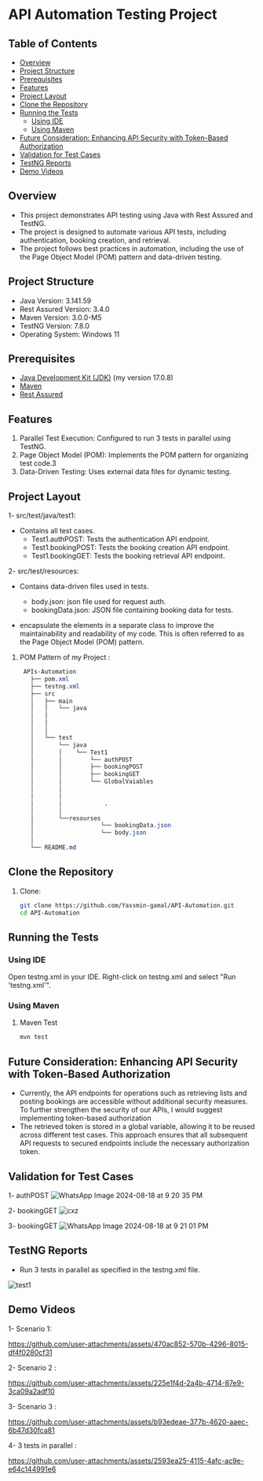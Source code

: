 # API Automation Testing Project

## Table of Contents
- [Overview](#Overview)
- [Project Structure](#Project-Structure)
- [Prerequisites](#Prerequisites)
- [Features](#Features)
- [Project Layout](#Project-Layout)
- [Clone the Repository](#clone-the-repository)
- [Running the Tests](#running-the-tests)
  - [Using IDE](#using-ide)
  - [Using Maven](#using-maven)
- [Future Consideration: Enhancing API Security with Token-Based Authorization](#Enhancing-API-Security-with-Token-Based-Authorization)
- [Validation for Test Cases](#Validation-for-Test-Cases)
- [TestNG Reports](#TestNG-Reports)
- [Demo Videos](#Demo-Videos) 

## Overview 
- This project demonstrates API testing using Java with Rest Assured and TestNG. 
- The project is designed to automate various API tests, including authentication, booking creation, and retrieval. 
- The project follows best practices in automation, including the use of the Page Object Model (POM) pattern and data-driven testing.

## Project Structure
- Java Version: 3.141.59
- Rest Assured Version: 3.4.0
- Maven Version: 3.0.0-M5
- TestNG Version: 7.8.0
- Operating System: Windows 11
  
## Prerequisites
- [Java Development Kit (JDK)](https://www.oracle.com/java/technologies/javase-jdk11-downloads.html) (my version  17.0.8)
- [Maven](https://maven.apache.org/install.html)
- [Rest Assured](https://rest-assured.io/)

## Features
1. Parallel Test Execution: Configured to run 3 tests in parallel using TestNG.
2. Page Object Model (POM): Implements the POM pattern for organizing test code.3
3. Data-Driven Testing: Uses external data files for dynamic testing.

## Project Layout
1- src/test/java/test1:
   - Contains all test cases.
        - Test1.authPOST: Tests the authentication API endpoint.
        - Test1.bookingPOST: Tests the booking creation API endpoint.
        - Test1.bookingGET: Tests the booking retrieval API endpoint.
     
2- src/test/resources:
   - Contains data-driven files used in tests.
        -  body.json: json file used for request auth.
        -  bookingData.json: JSON file containing booking data for tests.

- encapsulate the elements in a separate class to improve the maintainability and readability of my code. This is often referred to as the Page Object Model (POM) pattern.
  
 1. POM Pattern of my Project :
    
    ```css
     APIs-Automation
       ├── pom.xml
       ├── testng.xml
       ├── src
       │   ├── main
       │   │   └── java
       │   │       
       │   │     
       │   │       
       │   └── test
       │       └── java
       │       │    └── Test1
       │       │        └── authPOST
       │       │        ├── bookingPOST
       │       │        ├── bookingGET
       │       │        └── GlobalVaiables          
       │       │                      
       │       │                          
       │       │            . 
       │       │               
       │       └──resourses             
       │                   └── bookingData.json
       │                   └── body.json
       │                        
       └── README.md


## Clone the Repository
1. Clone:

   ```sh
   git clone https://github.com/Yassmin-gamal/API-Automation.git
   cd API-Automation

## Running the Tests

### Using IDE
   Open testng.xml in your IDE.
   Right-click on testng.xml and select "Run 'testng.xml'".

### Using Maven
1. Maven Test
   ```sh
   mvn test

## Future Consideration: Enhancing API Security with Token-Based Authorization
- Currently, the API endpoints for operations such as retrieving lists and posting bookings are accessible without additional security measures. To further strengthen the security of our APIs, I would suggest implementing token-based authorization
- The retrieved token is stored in a global variable, allowing it to be reused across different test cases. This approach ensures that all subsequent API requests to secured endpoints include the necessary authorization token.

## Validation for Test Cases
1- authPOST
![WhatsApp Image 2024-08-18 at 9 20 35 PM](https://github.com/user-attachments/assets/2dea79e1-f132-4049-9641-cfe0771bb67a)


2- bookingGET
![cxz](https://github.com/user-attachments/assets/46940fe1-33e3-43e0-8a3d-2df95e898229)


3- bookingGET
![WhatsApp Image 2024-08-18 at 9 21 01 PM](https://github.com/user-attachments/assets/65bbb6f6-8166-48ce-86af-1bde31303dc5)


## TestNG Reports
- Run 3 tests in parallel as specified in the testng.xml file.
  
![test1](https://github.com/user-attachments/assets/d215d8b6-1fba-42e4-a9c1-09c71257dabb)

## Demo Videos

1- Scenario 1: 

https://github.com/user-attachments/assets/470ac852-570b-4296-8015-df4f0280cf31

2- Scenario 2 : 

https://github.com/user-attachments/assets/225e1f4d-2a4b-4714-87e9-3ca09a2adf10

3- Scenario 3 :

https://github.com/user-attachments/assets/b93edeae-377b-4620-aaec-6b47d30fca81

4- 3 tests in parallel : 


https://github.com/user-attachments/assets/2593ea25-4115-4afc-ac9e-e64c144991e6

